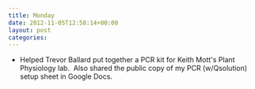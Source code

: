 ```yaml
---
title: Monday
date: 2012-11-05T12:58:14+00:00
layout: post
categories:
---
```

  * Helped Trevor Ballard put together a PCR kit for Keith Mott's Plant Physiology lab.  Also shared the public copy of my PCR (w/Qsolution) setup sheet in Google Docs.
